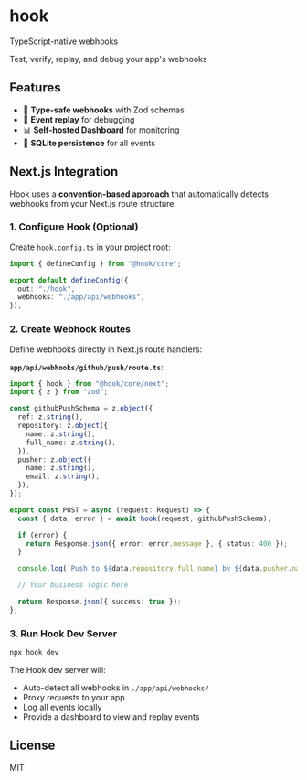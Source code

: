 # hook

TypeScript-native webhooks

Test, verify, replay, and debug your app's webhooks

## Features

- 🎯 **Type-safe webhooks** with Zod schemas
- 🔄 **Event replay** for debugging
- 📊 **Self-hosted Dashboard** for monitoring
- 💾 **SQLite persistence** for all events

## Next.js Integration

Hook uses a **convention-based approach** that automatically detects webhooks from your Next.js route structure.

### 1. Configure Hook (Optional)

Create `hook.config.ts` in your project root:

```typescript
import { defineConfig } from "@hook/core";

export default defineConfig({
  out: "./hook",
  webhooks: "./app/api/webhooks",
});
```

### 2. Create Webhook Routes

Define webhooks directly in Next.js route handlers:

**`app/api/webhooks/github/push/route.ts`**:

```typescript
import { hook } from "@hook/core/next";
import { z } from "zod";

const githubPushSchema = z.object({
  ref: z.string(),
  repository: z.object({
    name: z.string(),
    full_name: z.string(),
  }),
  pusher: z.object({
    name: z.string(),
    email: z.string(),
  }),
});

export const POST = async (request: Request) => {
  const { data, error } = await hook(request, githubPushSchema);

  if (error) {
    return Response.json({ error: error.message }, { status: 400 });
  }

  console.log(`Push to ${data.repository.full_name} by ${data.pusher.name}`);

  // Your business logic here

  return Response.json({ success: true });
};
```

### 3. Run Hook Dev Server

```bash
npx hook dev
```

The Hook dev server will:

- Auto-detect all webhooks in `./app/api/webhooks/`
- Proxy requests to your app
- Log all events locally
- Provide a dashboard to view and replay events

## License

MIT
